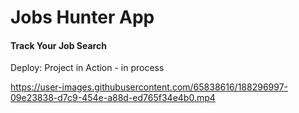 # Jobs Hunter App

#### Track Your Job Search

Deploy: Project in Action - in process

https://user-images.githubusercontent.com/65838616/188296997-09e23838-d7c9-454e-a88d-ed765f34e4b0.mp4

